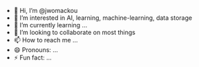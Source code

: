 - 👋 Hi, I’m @jwomackou
- 👀 I’m interested in AI, learning, machine-learning, data storage
- 🌱 I’m currently learning ...
- 💞️ I’m looking to collaborate on most things
- 📫 How to reach me ...
- 😄 Pronouns: ...
- ⚡ Fun fact: ...

<!---
jwomackou/jwomackou is a ✨ special ✨ repository because its `README.md` (this file) appears on your GitHub profile.
You can click the Preview link to take a look at your changes.
--->
